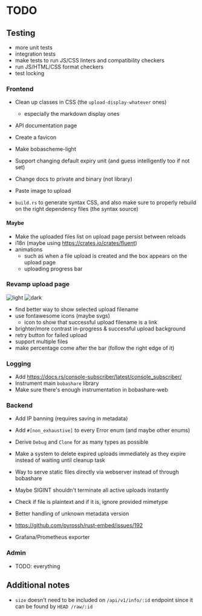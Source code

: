 # TODO

## Testing

- more unit tests
- integration tests
- make tests to run JS/CSS linters and compatibility checkers
- run JS/HTML/CSS format checkers
- test locking

### Frontend

- Clean up classes in CSS (the `upload-display-whatever` ones)
  - especially the markdown display ones
- API documentation page
- Create a favicon
- Make bobascheme-light
- Support changing default expiry unit (and guess intelligently too if not set)
- Change docs to private and binary (not library)
- Paste image to upload

- `build.rs` to generate syntax CSS, and also make sure to properly rebuild on the right dependency files (the syntax source)

#### Maybe

- Make the uploaded files list on upload page persist between reloads
- i18n (maybe using https://crates.io/crates/fluent)
- animations
  - such as when a file upload is created and the box appears on the upload page
  - uploading progress bar

### Revamp upload page

![light](https://cdn.discordapp.com/attachments/1018368926494769314/1036779113245057064/Desktop_-_1.png)
![dark](https://cdn.discordapp.com/attachments/1018368926494769314/1036779113597382779/Desktop_-_2.png)

- find better way to show selected upload filename
- use fontawesome icons (maybe svgs)
  - icon to show that successful upload filename is a link
- brighter/more contrast in-progress & successful upload background
- retry button for failed upload
- support multiple files
- make percentage come after the bar (follow the right edge of it)

### Logging

- Add https://docs.rs/console-subscriber/latest/console_subscriber/
- Instrument main `bobashare` library
- Make sure there's enough instrumentation in bobashare-web

### Backend

- Add IP banning (requires saving in metadata)
- Add `#[non_exhaustive]` to every Error enum (and maybe other enums)
- Derive `Debug` and `Clone` for as many types as possible
- Make a system to delete expired uploads immediately as they expire instead of waiting until cleanup task
- Way to serve static files directly via webserver instead of through bobashare
- Maybe SIGINT shouldn't terminate all active uploads instantly
- Check if file is plaintext and if it is, ignore provided mimetype
- Better handling of unknown metadata version

- https://github.com/pyrossh/rust-embed/issues/192
- Grafana/Prometheus exporter

### Admin

- TODO: everything

## Additional notes

- `size` doesn't need to be included on `/api/v1/info/:id` endpoint since it can be found by `HEAD /raw/:id`
